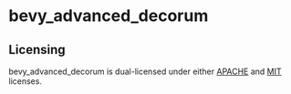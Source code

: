 # bevy_advanced_decorum

## Licensing

bevy_advanced_decorum is dual-licensed under either [APACHE](./LICENSE-APACHE2) and [MIT](./LICENSE-MIT) licenses.
